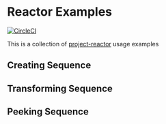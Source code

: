# Reactor Examples

[![CircleCI](https://circleci.com/gh/sjmyuan/reactor-examples/tree/master.svg?style=svg)](https://circleci.com/gh/sjmyuan/reactor-examples/tree/master)

This is a collection of [project-reactor](https://projectreactor.io/) usage examples

## Creating Sequence

## Transforming Sequence

## Peeking Sequence
